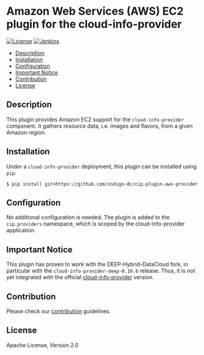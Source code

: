 # Amazon Web Services (AWS) EC2 plugin for the cloud-info-provider

[![License](https://img.shields.io/badge/License-Apache%202.0-blue.svg)](https://opensource.org/licenses/Apache-2.0)
[![Jenkins](https://jenkins.indigo-datacloud.eu/job/Pipeline-as-code/job/CIP%20plugins/job/cip-plugin-aws-provider/job/master/badge/icon?style=flat)](https://jenkins.indigo-datacloud.eu/job/Pipeline-as-code/job/CIP%20plugins/job/cip-plugin-aws-provider/job/master/)

* [Description](#description)
* [Installation](#installation)
* [Configuration](#installation)
* [Important Notice](#important-notice)
* [Contribution](#contribution)
* [License](#license)


## Description
This plugin provides Amazon EC2 support for the `cloud-info-provider` component. It gathers resource data, i.e. images and flavors, from a given Amazon region.

## Installation
Under a `cloud-info-provider` deployment, this plugin can be installed using `pip`:
```
$ pip install git+https://github.com/indigo-dc/cip-plugin-aws-provider
```

## Configuration
No additional configuration is needed. The plugin is added to the `cip.providers` namespace, which is scoped by the cloud-info-provider application.

## Important Notice
This plugin has proven to work with the DEEP-Hybrid-DataCloud fork, in particular with the `cloud-info-provider-deep-0.10.6` release. Thus, it is not yet integrated with the official [cloud-info-provider](https://github.com/EGI-Foundation/cloud-info-provider) version.

## Contribution 
Please check our [contribution](CONTRIBUTING.md) guidelines.

## License
Apache License, Version 2.0
